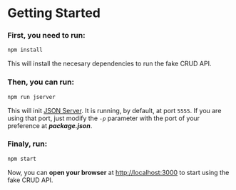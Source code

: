 # Getting Started

### First, you need to run:

```bash
npm install
```

This will install the necesary dependencies to run the fake CRUD API.

### Then, you can run:

```bash
npm run jserver
```

This will init [JSON Server](https://github.com/typicode/json-server). It is running, by default, at port `5555`. If you are using that port, just modify the _`-p`_ parameter with the port of your preference at **_package.json_**.

### Finaly, run:

```bash
npm start
```

Now, you can **open your browser** at [http://localhost:3000](http://localhost:3000) to start using the fake CRUD API.
